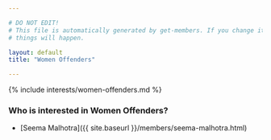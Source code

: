 ```yaml
---

# DO NOT EDIT!
# This file is automatically generated by get-members. If you change it, bad
# things will happen.

layout: default
title: "Women Offenders"

---
```


{% include interests/women-offenders.md %}

### Who is interested in Women Offenders?


* [Seema Malhotra]({{ site.baseurl }}/members/seema-malhotra.html)
